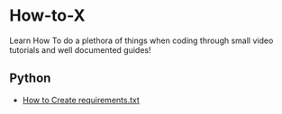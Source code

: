# How-to-X
Learn How To do a plethora of things when coding through small video tutorials and well documented guides!

## Python

- [How to Create requirements.txt](https://github.com/kshgr/How-to-X/tree/main/Create%20requirements.txt)
